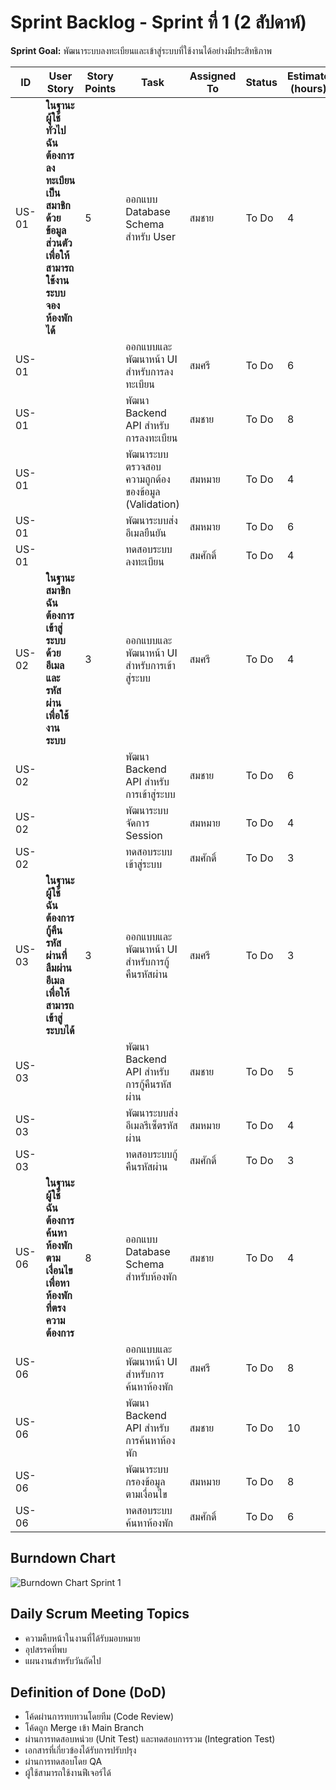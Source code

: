 # Sprint Backlog - Sprint ที่ 1 (2 สัปดาห์)

**Sprint Goal:** พัฒนาระบบลงทะเบียนและเข้าสู่ระบบที่ใช้งานได้อย่างมีประสิทธิภาพ

| ID | User Story | Story Points | Task | Assigned To | Status | Estimate (hours) |
|----|------------|--------------|------|-------------|--------|------------------|
| US-01 | **ในฐานะผู้ใช้ทั่วไป ฉันต้องการลงทะเบียนเป็นสมาชิกด้วยข้อมูลส่วนตัว เพื่อให้สามารถใช้งานระบบจองห้องพักได้** | 5 | ออกแบบ Database Schema สำหรับ User | สมชาย | To Do | 4 |
| US-01 | | | ออกแบบและพัฒนาหน้า UI สำหรับการลงทะเบียน | สมศรี | To Do | 6 |
| US-01 | | | พัฒนา Backend API สำหรับการลงทะเบียน | สมชาย | To Do | 8 |
| US-01 | | | พัฒนาระบบตรวจสอบความถูกต้องของข้อมูล (Validation) | สมหมาย | To Do | 4 |
| US-01 | | | พัฒนาระบบส่งอีเมลยืนยัน | สมหมาย | To Do | 6 |
| US-01 | | | ทดสอบระบบลงทะเบียน | สมศักดิ์ | To Do | 4 |
| US-02 | **ในฐานะสมาชิก ฉันต้องการเข้าสู่ระบบด้วยอีเมลและรหัสผ่าน เพื่อใช้งานระบบ** | 3 | ออกแบบและพัฒนาหน้า UI สำหรับการเข้าสู่ระบบ | สมศรี | To Do | 4 |
| US-02 | | | พัฒนา Backend API สำหรับการเข้าสู่ระบบ | สมชาย | To Do | 6 |
| US-02 | | | พัฒนาระบบจัดการ Session | สมหมาย | To Do | 4 |
| US-02 | | | ทดสอบระบบเข้าสู่ระบบ | สมศักดิ์ | To Do | 3 |
| US-03 | **ในฐานะผู้ใช้ ฉันต้องการกู้คืนรหัสผ่านที่ลืมผ่านอีเมล เพื่อให้สามารถเข้าสู่ระบบได้** | 3 | ออกแบบและพัฒนาหน้า UI สำหรับการกู้คืนรหัสผ่าน | สมศรี | To Do | 3 |
| US-03 | | | พัฒนา Backend API สำหรับการกู้คืนรหัสผ่าน | สมชาย | To Do | 5 |
| US-03 | | | พัฒนาระบบส่งอีเมลรีเซ็ตรหัสผ่าน | สมหมาย | To Do | 4 |
| US-03 | | | ทดสอบระบบกู้คืนรหัสผ่าน | สมศักดิ์ | To Do | 3 |
| US-06 | **ในฐานะผู้ใช้ ฉันต้องการค้นหาห้องพักตามเงื่อนไข เพื่อหาห้องพักที่ตรงความต้องการ** | 8 | ออกแบบ Database Schema สำหรับห้องพัก | สมชาย | To Do | 4 |
| US-06 | | | ออกแบบและพัฒนาหน้า UI สำหรับการค้นหาห้องพัก | สมศรี | To Do | 8 |
| US-06 | | | พัฒนา Backend API สำหรับการค้นหาห้องพัก | สมชาย | To Do | 10 |
| US-06 | | | พัฒนาระบบกรองข้อมูลตามเงื่อนไข | สมหมาย | To Do | 8 |
| US-06 | | | ทดสอบระบบค้นหาห้องพัก | สมศักดิ์ | To Do | 6 |

## Burndown Chart

![Burndown Chart Sprint 1](https://placeholder-image.com/burndown-chart)

## Daily Scrum Meeting Topics

- ความคืบหน้าในงานที่ได้รับมอบหมาย
- อุปสรรคที่พบ
- แผนงานสำหรับวันถัดไป

## Definition of Done (DoD)

- โค้ดผ่านการทบทวนโดยทีม (Code Review)
- โค้ดถูก Merge เข้า Main Branch
- ผ่านการทดสอบหน่วย (Unit Test) และทดสอบการรวม (Integration Test)
- เอกสารที่เกี่ยวข้องได้รับการปรับปรุง
- ผ่านการทดสอบโดย QA
- ผู้ใช้สามารถใช้งานฟีเจอร์ได้